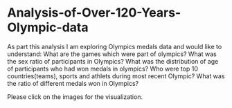 # Analysis-of-Over-120-Years-Olympic-data
As part this analysis I am exploring Olympics medals data and would like to understand:
What are the games which were part  of olympics?
What was the sex ratio of participants in Olympics?
What was the distribution of age of participants who had won medals in olympics?
Who were top 10 countries(teams), sports and athlets during most recent Olympic?
What was the ratio of different medals won in Olympics?


Please click on the images for the visualization.
